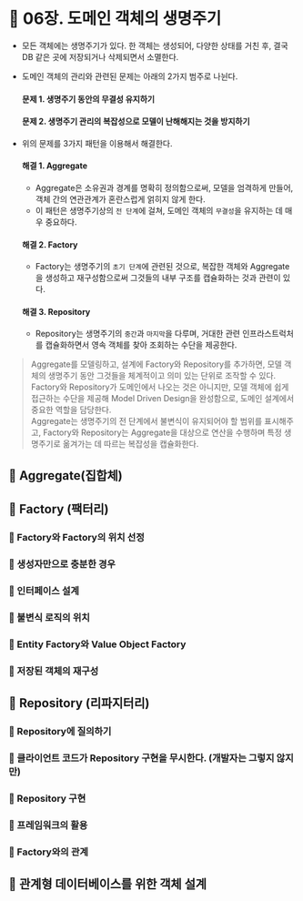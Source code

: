# 🎯 06장. 도메인 객체의 생명주기
- 모든 객체에는 생명주기가 있다. 한 객체는 생성되어, 다양한 상태를 거친 후, 결국 DB 같은 곳에 저장되거나 삭제되면서 소멸한다.
- 도메인 객체의 관리와 관련된 문제는 아래의 2가지 범주로 나뉜다.
  
  #### 문제 1. 생명주기 동안의 무결성 유지하기
  #### 문제 2. 생명주기 관리의 복잡성으로 모델이 난해해지는 것을 방지하기

- 위의 문제를 3가지 패턴을 이용해서 해결한다.
  #### 해결 1. Aggregate
  - Aggregate은 소유권과 경계를 명확히 정의함으로써, 모델을 엄격하게 만들어, 객체 간의 연관관계가 혼란스럽게 얽히지 않게 한다.
  - 이 패턴은 생명주기상의 `전 단계`에 걸쳐, 도메인 객체의 `무결성`을 유지하는 데 매우 중요하다.
  #### 해결 2. Factory
  - Factory는 생명주기의 `초기 단계`에 관련된 것으로, 복잡한 객체와 Aggregate을 생성하고 재구성함으로써 그것들의 내부 구조를 캡슐화하는 것과 관련이 있다.  
  #### 해결 3. Repository
  - Repository는 생명주기의 `중간`과 `마지막`을 다루며, 거대한 관련 인프라스트럭처를 캡슐화하면서 영속 객체를 찾아 조회하는 수단을 제공한다.

> Aggregate를 모델링하고, 설계에 Factory와 Repository를 추가하면, 모델 객체의 생명주기 동안 그것들을 체계적이고 의미 있는 단위로 조작할 수 있다. <br>
> Factory와 Repository가 도메인에서 나오는 것은 아니지만, 모델 객체에 쉽게 접근하는 수단을 제공해 Model Driven Design을 완성함으로, 도메인 설계에서 중요한 역할을 담당한다. <br>
> Aggregate는 생명주기의 전 단계에서 불변식이 유지되어야 할 범위를 표시해주고, Factory와 Repository는 Aggregate을 대상으로 연산을 수행하며 특정 생명주기로 옮겨가는 데 따르는 복잡성을 캡슐화한다.


## 🎈 Aggregate(집합체)




## 🎈 Factory (팩터리)
### 🍋 Factory와 Factory의 위치 선정
### 🍋 생성자만으로 충분한 경우
### 🍋 인터페이스 설계
### 🍋 불변식 로직의 위치
### 🍋 Entity Factory와 Value Object Factory
### 🍋 저장된 객체의 재구성

## 🎈 Repository (리파지터리)
### 🍋 Repository에 질의하기
### 🍋 클라이언트 코드가 Repository 구현을 무시한다. (개발자는 그렇지 않지만)
### 🍋 Repository 구현
### 🍋 프레임워크의 활용
### 🍋 Factory와의 관계

## 🎈 관계형 데이터베이스를 위한 객체 설계

